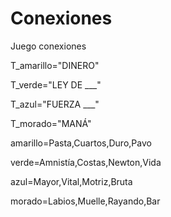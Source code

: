 
# Conexiones
Juego conexiones

T_amarillo="DINERO"

T_verde="LEY DE ___"

T_azul="FUERZA ___"

T_morado="MANÁ"

amarillo=Pasta,Cuartos,Duro,Pavo

verde=Amnistía,Costas,Newton,Vida

azul=Mayor,Vital,Motriz,Bruta

morado=Labios,Muelle,Rayando,Bar